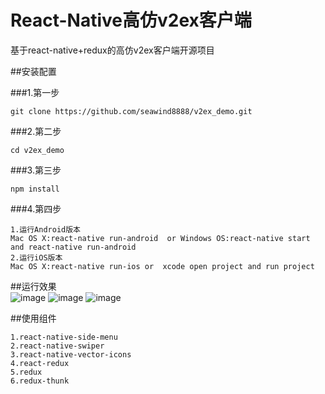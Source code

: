 # React-Native高仿v2ex客户端
基于react-native+redux的高仿v2ex客户端开源项目

##安装配置

###1.第一步
```
git clone https://github.com/seawind8888/v2ex_demo.git
```
###2.第二步
```
cd v2ex_demo
```
###3.第三步
```
npm install
```
###4.第四步
```
1.运行Android版本
Mac OS X:react-native run-android  or Windows OS:react-native start and react-native run-android
2.运行iOS版本
Mac OS X:react-native run-ios or  xcode open project and run project
```
##运行效果 
<br/>
 ![image](https://github.com/seawind8888/v2ex_demo/blob/master/screenshot/v2ex_app1.gif) 
 ![image](https://github.com/seawind8888/v2ex_demo/blob/master/screenshot/v2ex_app2.gif) 
 ![image](https://github.com/seawind8888/v2ex_demo/blob/master/screenshot/v2ex_app3.gif) 


##使用组件
```
1.react-native-side-menu  
2.react-native-swiper  
3.react-native-vector-icons
4.react-redux
5.redux
6.redux-thunk
```
